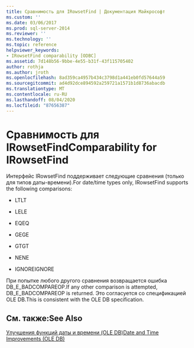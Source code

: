 ```yaml
---
title: Сравнимость для IRowsetFind | Документация Майкрософт
ms.custom: ''
ms.date: 03/06/2017
ms.prod: sql-server-2014
ms.reviewer: ''
ms.technology: ''
ms.topic: reference
helpviewer_keywords:
- IRowsetFind comparability [ODBC]
ms.assetid: 7d148b56-9bbe-4e55-b31f-43f115705402
author: rothja
ms.author: jroth
ms.openlocfilehash: 8ad359ca4957b434c3798d1a441eb0fd57644a59
ms.sourcegitcommit: ad4d92dce894592a259721a1571b1d8736abacdb
ms.translationtype: MT
ms.contentlocale: ru-RU
ms.lasthandoff: 08/04/2020
ms.locfileid: "87656387"
---
```

# <a name="comparability-for-irowsetfind"></a><span data-ttu-id="094a7-102">Сравнимость для IRowsetFind</span><span class="sxs-lookup"><span data-stu-id="094a7-102">Comparability for IRowsetFind</span></span>
  <span data-ttu-id="094a7-103">Интерфейс IRowsetFind поддерживает следующие сравнения (только для типов даты-времени).</span><span class="sxs-lookup"><span data-stu-id="094a7-103">For date/time types only, IRowsetFind supports the following comparisons:</span></span>  
  
-   <span data-ttu-id="094a7-104">LT</span><span class="sxs-lookup"><span data-stu-id="094a7-104">LT</span></span>  
  
-   <span data-ttu-id="094a7-105">LE</span><span class="sxs-lookup"><span data-stu-id="094a7-105">LE</span></span>  
  
-   <span data-ttu-id="094a7-106">EQ</span><span class="sxs-lookup"><span data-stu-id="094a7-106">EQ</span></span>  
  
-   <span data-ttu-id="094a7-107">GE</span><span class="sxs-lookup"><span data-stu-id="094a7-107">GE</span></span>  
  
-   <span data-ttu-id="094a7-108">GT</span><span class="sxs-lookup"><span data-stu-id="094a7-108">GT</span></span>  
  
-   <span data-ttu-id="094a7-109">NE</span><span class="sxs-lookup"><span data-stu-id="094a7-109">NE</span></span>  
  
-   <span data-ttu-id="094a7-110">IGNORE</span><span class="sxs-lookup"><span data-stu-id="094a7-110">IGNORE</span></span>  
  
 <span data-ttu-id="094a7-111">При попытке любого другого сравнения возвращается ошибка DB_E_BADCOMPAREOP.</span><span class="sxs-lookup"><span data-stu-id="094a7-111">If any other comparison is attempted, DB_E_BADCOMPAREOP is returned.</span></span> <span data-ttu-id="094a7-112">Это согласуется со спецификацией OLE DB.</span><span class="sxs-lookup"><span data-stu-id="094a7-112">This is consistent with the OLE DB specification.</span></span>  
  
## <a name="see-also"></a><span data-ttu-id="094a7-113">См. также:</span><span class="sxs-lookup"><span data-stu-id="094a7-113">See Also</span></span>  
 [<span data-ttu-id="094a7-114">Улучшения функций даты и времени &#40;OLE DB&#41;</span><span class="sxs-lookup"><span data-stu-id="094a7-114">Date and Time Improvements &#40;OLE DB&#41;</span></span>](date-and-time-improvements-ole-db.md)  
  
  

